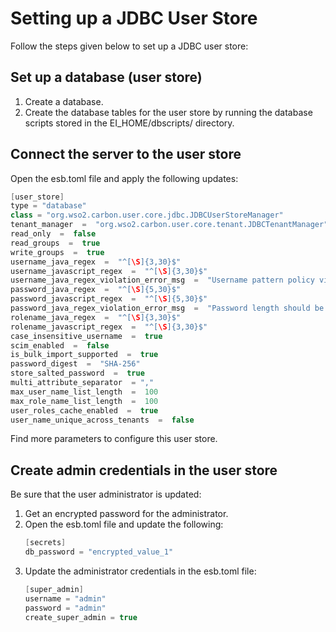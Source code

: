 # Setting up a JDBC User Store

Follow the steps given below to set up a JDBC user store:

## Set up a database (user store)

1. Create a database.
2. Create the database tables for the user store by running the database scripts
   stored in the EI_HOME/dbscripts/ directory.

## Connect the server to the user store

Open the esb.toml file and apply  the following updates:

```java
[user_store]
type = "database"
class = "org.wso2.carbon.user.core.jdbc.JDBCUserStoreManager"
tenant_manager  =  "org.wso2.carbon.user.core.tenant.JDBCTenantManager"
read_only  =  false
read_groups  =  true
write_groups  =  true
username_java_regex  =  "^[\S]{3,30}$"
username_javascript_regex  =  "^[\S]{3,30}$"
username_java_regex_violation_error_msg  =  "Username pattern policy violated"
password_java_regex  =  "^[\S]{5,30}$"
password_javascript_regex  =  "^[\S]{5,30}$"
password_java_regex_violation_error_msg  =  "Password length should be within 5 to 30 characters"
rolename_java_regex  =  "^[\S]{3,30}$"
rolename_javascript_regex  =  "^[\S]{3,30}$"
case_insensitive_username  =  true
scim_enabled  =  false
is_bulk_import_supported  =  true
password_digest  =  "SHA-256"
store_salted_password  =  true
multi_attribute_separator  = ","
max_user_name_list_length  =  100
max_role_name_list_length  =  100
user_roles_cache_enabled  =  true
user_name_unique_across_tenants  =  false

```
Find more parameters to configure this user store.

## Create admin credentials in the user store

Be sure that the user administrator is updated:

1. Get an encrypted password for the administrator.
2. Open the esb.toml file and update the following:
    ```java
    [secrets]
    db_password = "encrypted_value_1"
    ```
3. Update the administrator credentials in the esb.toml file:
   ```java
   [super_admin]
   username = "admin"
   password = "admin"
   create_super_admin = true

   ```